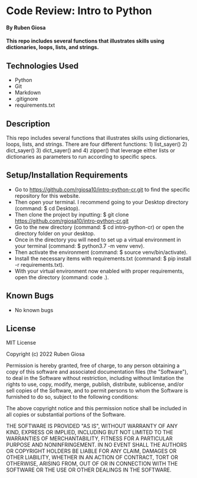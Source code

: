 # Code Review: Intro to Python

#### By Ruben Giosa

#### This repo includes several functions that illustrates skills using dictionaries, loops, lists, and strings. 

## Technologies Used

* Python
* Git
* Markdown
* .gitignore
* requirements.txt

## Description

This repo includes several functions that illustrates skills using dictionaries, loops, lists, and strings. There are four different functions: 1) list_sayer() 2) dict_sayer() 3) dict_sayer() and 4) zipper() that leverage either lists or dictionaries as parameters to run according to specific specs.

## Setup/Installation Requirements

* Go to https://github.com/rgiosa10/intro-python-cr.git to find the specific repository for this website.
* Then open your terminal. I recommend going to your Desktop directory (command: $ cd Desktop).
* Then clone the project by inputting: $ git clone https://github.com/rgiosa10/intro-python-cr.git
* Go to the new directory (command: $ cd intro-python-cr) or open the directory folder on your desktop.
* Once in the directory you will need to set up a virtual environment in your terminal (command: $ python3.7 -m venv venv).
* Then activate the environment (command: $ source venv/bin/activate).
* Install the necessary items with requirements.txt (command: $ pip install -r requirements.txt).
* With your virtual environment now enabled with proper requirements, open the directory (command: code .).

## Known Bugs

* No known bugs

## License

MIT License

Copyright (c) 2022 Ruben Giosa

Permission is hereby granted, free of charge, to any person obtaining a copy of this software and associated documentation files (the "Software"), to deal in the Software without restriction, including without limitation the rights to use, copy, modify, merge, publish, distribute, sublicense, and/or sell copies of the Software, and to permit persons to whom the Software is furnished to do so, subject to the following conditions:

The above copyright notice and this permission notice shall be included in all copies or substantial portions of the Software.

THE SOFTWARE IS PROVIDED "AS IS", WITHOUT WARRANTY OF ANY KIND, EXPRESS OR IMPLIED, INCLUDING BUT NOT LIMITED TO THE WARRANTIES OF MERCHANTABILITY, FITNESS FOR A PARTICULAR PURPOSE AND NONINFRINGEMENT. IN NO EVENT SHALL THE AUTHORS OR COPYRIGHT HOLDERS BE LIABLE FOR ANY CLAIM, DAMAGES OR OTHER LIABILITY, WHETHER IN AN ACTION OF CONTRACT, TORT OR OTHERWISE, ARISING FROM, OUT OF OR IN CONNECTION WITH THE SOFTWARE OR THE USE OR OTHER DEALINGS IN THE SOFTWARE.